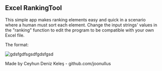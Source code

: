 ## Excel RankingTool

This simple app makes ranking elements easy and quick in a scenario where a human must sort each element. 
Change the input strings' values in the "ranking" function to edit the program to be compatible with your own Excel file.


The format:



![gdsfgdfsgsdfgdsfgsd](https://github.com/user-attachments/assets/2f292467-9d4d-4ace-81df-5682c356463b)


Made by Ceyhun Deniz Keleş - github.com/joonullus
